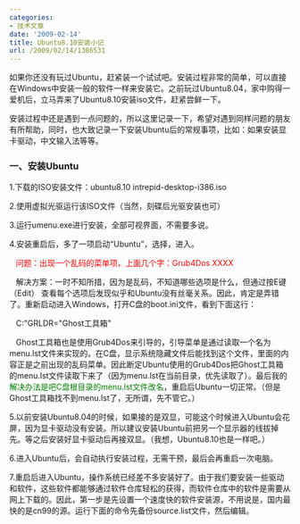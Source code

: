 ```yaml
---
categories:
- 技术文章
date: '2009-02-14'
title: Ubuntu8.10安装小记
url: /2009/02/14/1386531
---
```



如果你还没有玩过Ubuntu，赶紧装一个试试吧。安装过程非常的简单，可以直接在Windows中安装一般的软件一样来安装它。之前玩过Ubuntu8.04，家中购得一爱机后，立马弄来了Ubuntu8.10安装iso文件，赶紧尝鲜一下。

安装过程中还是遇到一点问题的，所以这里记录一下，希望对遇到同样问题的朋友有所帮助，同时，也大致记录一下安装Ubuntu后的常规事项，比如：如果安装显卡驱动，中文输入法等等。

### 一、安装Ubuntu 

1.下载的ISO安装文件：ubuntu8.10 intrepid-desktop-i386.iso

2.使用虚拟光驱运行该ISO文件（当然，刻碟后光驱安装也可） 

3.运行umenu.exe进行安装，全部可视界面，不需要多说。

4.安装重启后，多了一项启动&#8220;Ubuntu&#8221;，选择，进入。

&nbsp;&nbsp; <span style="color: red">问题：出现一个乱码的菜单项，上面几个字：Grub4Dos XXXX</span>

&nbsp;&nbsp; 解决方案：一时不知所措，因为是乱码，不知道哪些选项是什么，但通过按E键（Edit） 查看每个选项后发现似乎和Ubuntu没有丝毫关系。因此，肯定是弄错了。重新启动进入Windows，打开C盘的boot.ini文件，看到下面这行：

&nbsp;&nbsp; C:"GRLDR="Ghost工具箱"

&nbsp;&nbsp; Ghost工具箱也是使用Grub4Dos来引导的，引导菜单是通过读取一个名为menu.lst文件来实现的。在C盘，显示系统隐藏文件后能找到这个文件，里面的内容正是之前出现的乱码菜单。因此断定Ubuntu使用的Grub4Dos把Ghost工具箱的menu.lst文件读取下来了（因为menu.lst在当前目录，优先读取了）。最后我的<span style="color: #008000">解决办法是吧C盘根目录的menu.lst文件改名</span>，重启后Ubuntu一切正常。（但是Ghost工具箱找不到menu.lst了，无所谓，先不管它。）

5.以前安装Ubuntu8.04的时候，如果接的是双显，可能这个时候进入Ubuntu会花屏，因为显卡驱动没有安装。所以建议安装Ubuntu前把另一个显示器的线拔掉先。等之后安装好显卡驱动后再接双显。（我想，Ubuntu8.10也是一样吧。） 

6.进入Ubuntu后，会自动执行安装过程，无需干预，最后会再重启一次电脑。

7.重启后进入Ubuntu，操作系统已经差不多安装好了。由于我们要安装一些驱动和软件，这些软件都能够通过软件仓库轻松的获得，而软件仓库中的软件是需要从网上下载的。因此，第一步是先设置一个速度快的软件安装源，不用说是，国内最快的是cn99的源。运行下面的命令先备份source.list文件，然后编辑。

<div class="cnblogs_code"><!--

Code highlighting produced by Actipro CodeHighlighter (freeware)

http://www.CodeHighlighter.com/

--><span style="color: #000000">sudo&nbsp;cp&nbsp;</span><span style="color: #000000">/</span><span style="color: #000000">etc</span><span style="color: #000000">/</span><span style="color: #000000">apt</span><span style="color: #000000">/</span><span style="color: #000000">source.list&nbsp;</span><span style="color: #000000">/</span><span style="color: #000000">etc</span><span style="color: #000000">/</span><span style="color: #000000">apt</span><span style="color: #000000">-</span><span style="color: #000000">get</span><span style="color: #000000">/</span><span style="color: #000000">source.list.bak

sudo&nbsp;gedit&nbsp;</span><span style="color: #000000">/</span><span style="color: #000000">etc</span><span style="color: #000000">/</span><span style="color: #000000">apt</span><span style="color: #000000">/</span><span style="color: #000000">source.list</span></div>

&nbsp;

修改source.list文件内容如下：

<div class="cnblogs_code"><!--

Code highlighting produced by Actipro CodeHighlighter (freeware)

http://www.CodeHighlighter.com/

--><span style="color: #000000">deb&nbsp;http:</span><span style="color: #000000">//</span><span style="color: #000000">ubuntu.cn99.com</span><span style="color: #000000">/</span><span style="color: #000000">ubuntu</span><span style="color: #000000">/</span><span style="color: #000000">&nbsp;intrepid&nbsp;main&nbsp;restricted&nbsp;universe&nbsp;multiverse

deb&nbsp;http:</span><span style="color: #000000">//</span><span style="color: #000000">ubuntu.cn99.com</span><span style="color: #000000">/</span><span style="color: #000000">ubuntu</span><span style="color: #000000">/</span><span style="color: #000000">&nbsp;intrepid</span><span style="color: #000000">-</span><span style="color: #000000">security&nbsp;main&nbsp;restricted&nbsp;universe&nbsp;multiverse

deb&nbsp;http:</span><span style="color: #000000">//</span><span style="color: #000000">ubuntu.cn99.com</span><span style="color: #000000">/</span><span style="color: #000000">ubuntu</span><span style="color: #000000">/</span><span style="color: #000000">&nbsp;intrepid</span><span style="color: #000000">-</span><span style="color: #000000">updates&nbsp;main&nbsp;restricted&nbsp;universe&nbsp;multiverse

deb&nbsp;http:</span><span style="color: #000000">//</span><span style="color: #000000">ubuntu.cn99.com</span><span style="color: #000000">/</span><span style="color: #000000">ubuntu</span><span style="color: #000000">/</span><span style="color: #000000">&nbsp;intrepid</span><span style="color: #000000">-</span><span style="color: #000000">proposed&nbsp;main&nbsp;restricted&nbsp;universe&nbsp;multiverse

deb&nbsp;http:</span><span style="color: #000000">//</span><span style="color: #000000">ubuntu.cn99.com</span><span style="color: #000000">/</span><span style="color: #000000">ubuntu</span><span style="color: #000000">/</span><span style="color: #000000">&nbsp;intrepid</span><span style="color: #000000">-</span><span style="color: #000000">backports&nbsp;main&nbsp;restricted&nbsp;universe&nbsp;multiverse

deb</span><span style="color: #000000">-</span><span style="color: #000000">src&nbsp;http:</span><span style="color: #000000">//</span><span style="color: #000000">ubuntu.cn99.com</span><span style="color: #000000">/</span><span style="color: #000000">ubuntu</span><span style="color: #000000">/</span><span style="color: #000000">&nbsp;intrepid&nbsp;main&nbsp;restricted&nbsp;universe&nbsp;multiverse

deb</span><span style="color: #000000">-</span><span style="color: #000000">src&nbsp;http:</span><span style="color: #000000">//</span><span style="color: #000000">ubuntu.cn99.com</span><span style="color: #000000">/</span><span style="color: #000000">ubuntu</span><span style="color: #000000">/</span><span style="color: #000000">&nbsp;intrepid</span><span style="color: #000000">-</span><span style="color: #000000">security&nbsp;main&nbsp;restricted&nbsp;universe&nbsp;multiverse

deb</span><span style="color: #000000">-</span><span style="color: #000000">src&nbsp;http:</span><span style="color: #000000">//</span><span style="color: #000000">ubuntu.cn99.com</span><span style="color: #000000">/</span><span style="color: #000000">ubuntu</span><span style="color: #000000">/</span><span style="color: #000000">&nbsp;intrepid</span><span style="color: #000000">-</span><span style="color: #000000">updates&nbsp;main&nbsp;restricted&nbsp;universe&nbsp;multiverse

deb</span><span style="color: #000000">-</span><span style="color: #000000">src&nbsp;http:</span><span style="color: #000000">//</span><span style="color: #000000">ubuntu.cn99.com</span><span style="color: #000000">/</span><span style="color: #000000">ubuntu</span><span style="color: #000000">/</span><span style="color: #000000">&nbsp;intrepid</span><span style="color: #000000">-</span><span style="color: #000000">proposed&nbsp;main&nbsp;restricted&nbsp;universe&nbsp;multiverse

deb</span><span style="color: #000000">-</span><span style="color: #000000">src&nbsp;http:</span><span style="color: #000000">//</span><span style="color: #000000">ubuntu.cn99.com</span><span style="color: #000000">/</span><span style="color: #000000">ubuntu</span><span style="color: #000000">/</span><span style="color: #000000">&nbsp;intrepid</span><span style="color: #000000">-</span><span style="color: #000000">backports&nbsp;main&nbsp;restricted&nbsp;universe&nbsp;multiverse</span></div>

&nbsp;

然后运行命令更新软件源:

<div class="cnblogs_code"><!--

Code highlighting produced by Actipro CodeHighlighter (freeware)

http://www.CodeHighlighter.com/

--><span style="color: #000000">sudo&nbsp;apt</span><span style="color: #000000">-</span><span style="color: #000000">get&nbsp;update</span></div>

&nbsp;

8.安装显卡驱动

打开上面的菜单&#8220;系统 －系统管理－硬件驱动&#8221;，在弹出的窗口中会有自动查询出来的驱动程序，选择适当的一个，并点击&#8220;激活&#8221;，将自动下载并安装显卡驱动。安装完后，再重启一下，重启以后就可以把另一个显示器接上了。

9.安装中文语言包

在这里，我走了不少弯路，记得我第一次安装Ubuntu的时候，选择了安装英文版，装好后发现没有中文输入法，于是手动下载安装并配置，弄了老半天，实在是麻烦。装好输入法后还有一大堆其他的软件要安装，折腾了我不少时间。后来，有人告诉我，把中文语言包安装上去就什么都搞定了。

于是，建议在安装好显卡驱动后，下载中文语言包。

菜单 &#8220;系统 － 系统管理 － 语言支持&#8221;，然后在上面的列表中找到Chinese(汉语)，安装即可。装好后，发现有了如下改变：

&nbsp;&nbsp;&nbsp; ＊系统界面汉化了（上面的菜单需要重启才生效）

&nbsp;&nbsp;&nbsp; ＊输入法支持中文（拼音、五笔&#8230;&#8230;）

&nbsp;&nbsp;&nbsp; ＊系统里安装的软件汉化了（OpenOffice，Firefox，&#8230;&#8230;）

&nbsp;&nbsp;&nbsp; ＊自动安装了文泉驿正黑字体（非常酷的一款开源字体，后面会给个界面截图。）

&nbsp;&nbsp;&nbsp; ＊安装了星际译王（非常好用并强大的Linux下的类似金山词霸的东东）

&nbsp;&nbsp;&nbsp; ＊&#8230;&#8230;

### 二、常见问题收集

这里收集一下我遇到的一些问题，以及我当初第一次使用Ubuntu时遇到的一些疑惑（曾经走了不少弯路。） 

1.如何上网聊天？

&nbsp;&nbsp;&nbsp; &#8220;应用程序 － 互联网 － Pidgin&#8221;，支持QQ，MSN，Google Talk，ICQ，&#8230;&#8230;

&nbsp;&nbsp;&nbsp; Pidgin有个问题是QQ群的名字显示有问题，这个问题一直都没有解决。

2.自带的电影播放器放不了rmvb格式文件？

&nbsp;&nbsp;&nbsp; 安装MPlayer：

<div class="cnblogs_code"><!--

Code highlighting produced by Actipro CodeHighlighter (freeware)

http://www.CodeHighlighter.com/

--><span style="color: #000000">sudo&nbsp;apt</span><span style="color: #000000">-</span><span style="color: #000000">get&nbsp;install&nbsp;mplayer</span><span style="color: #000000">-</span><span style="color: #000000">fonts&nbsp;mplayer&nbsp;mplayer</span><span style="color: #000000">-</span><span style="color: #000000">skins&nbsp;mozilla</span><span style="color: #000000">-</span><span style="color: #000000">mplayer 

</span></div>

&nbsp;

&nbsp;&nbsp;&nbsp; 再安装解码器：

<div class="cnblogs_code"><!--

Code highlighting produced by Actipro CodeHighlighter (freeware)

http://www.CodeHighlighter.com/

--><span style="color: #000000">sudo&nbsp;apt</span><span style="color: #000000">-</span><span style="color: #000000">get&nbsp;install&nbsp;w32codecs</span></div>

&nbsp;

&nbsp; &nbsp; 装好后，可能还是放不了，出现&#8220;error:could not open required directshow codec drvc.dll&#8221; 的错误，解决办法如下：

<div class="cnblogs_code"><!--

Code highlighting produced by Actipro CodeHighlighter (freeware)

http://www.CodeHighlighter.com/

--><span style="color: #000000">sudo apt</span><span style="color: #000000">-</span><span style="color: #000000">get&nbsp;install&nbsp;libstdc</span><span style="color: #000000">++</span><span style="color: #000000">5</span></div>

&nbsp;

3.如何使用虚拟机？

&nbsp; &nbsp; 安装VirtualBox，速度快，体积小，安装简便：

<div class="cnblogs_code"><!--

Code highlighting produced by Actipro CodeHighlighter (freeware)

http://www.CodeHighlighter.com/

--><span style="color: #000000">sudo&nbsp;apt</span><span style="color: #000000">-</span><span style="color: #000000">get&nbsp;install&nbsp;virtualbox</span></div>

&nbsp;

4.音乐播放器rhythmbox出现乱码？

<div class="cnblogs_code"><!--

Code highlighting produced by Actipro CodeHighlighter (freeware)

http://www.CodeHighlighter.com/

--><span style="color: #000000">sudo&nbsp;apt</span><span style="color: #000000">-</span><span style="color: #000000">get&nbsp;install&nbsp;python</span><span style="color: #000000">-</span><span style="color: #000000">mutagen

mid3iconv&nbsp;</span><span style="color: #000000">-</span><span style="color: #000000">e&nbsp;gbk&nbsp;</span><span style="color: #000000">*</span><span style="color: #000000">.mp3

将中文歌曲名转换编码

当前目录下的所有&nbsp;mp3&nbsp;(包括子目录)

find&nbsp;.&nbsp;</span><span style="color: #000000">-</span><span style="color: #000000">iname&nbsp;</span><span style="color: #800000">"</span><span style="color: #800000">*.mp3</span><span style="color: #800000">"</span><span style="color: #000000">&nbsp;</span><span style="color: #000000">-</span><span style="color: #000000">execdir&nbsp;mid3iconv&nbsp;</span><span style="color: #000000">-</span><span style="color: #000000">e&nbsp;gbk&nbsp;{}&nbsp;;</span></div>

&nbsp;

5.如何设置软件源到虚拟光驱 ？

<div class="cnblogs_code"><!--

Code highlighting produced by Actipro CodeHighlighter (freeware)

http://www.CodeHighlighter.com/

--><span style="color: #000000">1</span><span style="color: #000000">、添加iso文件源：

sudo&nbsp;mount&nbsp;</span><span style="color: #000000">-</span><span style="color: #000000">t&nbsp;iso9660&nbsp;</span><span style="color: #000000">-</span><span style="color: #000000">o&nbsp;loop&nbsp;XXX.iso&nbsp;</span><span style="color: #000000">/</span><span style="color: #000000">media</span><span style="color: #000000">/</span><span style="color: #000000">cdrom

在源里加上cdrom

sudo&nbsp;apt</span><span style="color: #000000">-</span><span style="color: #000000">cdrom&nbsp;</span><span style="color: #000000">-</span><span style="color: #000000">m&nbsp;</span><span style="color: #000000">-</span><span style="color: #000000">d&nbsp;</span><span style="color: #000000">/</span><span style="color: #000000">cdrom&nbsp;add

这样生成的source.list还是优先去ubuntu.org.cn（这一点没有验证），手动删掉他们，只留cdrom，开始升级吧：

sudo&nbsp;apt</span><span style="color: #000000">-</span><span style="color: #000000">get&nbsp;update

sudo&nbsp;apt</span><span style="color: #000000">-</span><span style="color: #000000">get&nbsp;dist</span><span style="color: #000000">-</span><span style="color: #000000">upgrade

</span><span style="color: #000000">2</span><span style="color: #000000">、添加光盘源

如果ISO刻到光盘上了,再想把它来做源

就插上光盘&nbsp;先挂载光驱,再添加那个挂载点做源

sudo&nbsp;mount&nbsp;</span><span style="color: #000000">/</span><span style="color: #000000">dev</span><span style="color: #000000">/</span><span style="color: #000000">cdrom&nbsp;</span><span style="color: #000000">/</span><span style="color: #000000">cdrom

sudo&nbsp;apt</span><span style="color: #000000">-</span><span style="color: #000000">cdrom&nbsp;</span><span style="color: #000000">-</span><span style="color: #000000">m&nbsp;</span><span style="color: #000000">-</span><span style="color: #000000">d&nbsp;</span><span style="color: #000000">/</span><span style="color: #000000">cdrom&nbsp;add

sudo&nbsp;apt</span><span style="color: #000000">-</span><span style="color: #000000">get&nbsp;update

sudo&nbsp;apt</span><span style="color: #000000">-</span><span style="color: #000000">get&nbsp;upgrade</span></div>

6.Ubuntu设置开机自动挂载所有格式硬盘分区

安装下面这个东东，设置设置就搞定了。

<div class="cnblogs_code"><!--

Code highlighting produced by Actipro CodeHighlighter (freeware)

http://www.CodeHighlighter.com/

--><span style="color: #000000">sudo&nbsp;apt</span><span style="color: #000000">-</span><span style="color: #000000">get&nbsp;install&nbsp;ntfs</span><span style="color: #000000">-</span><span style="color: #000000">config&nbsp;ntfs</span><span style="color: #000000">-</span><span style="color: #000000">3g</span></div>

&nbsp;

### 三、截图

![](http://www.cnblogs.com/images/cnblogs_com/coderzh/ubuntu/Ubuntu3.png)